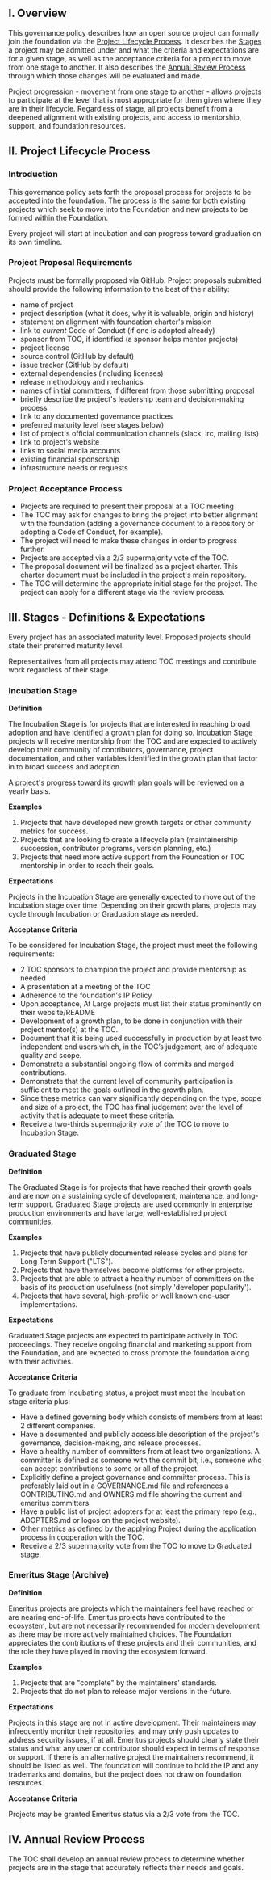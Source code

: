 ## I. Overview

This governance policy describes how an open source project can formally join the foundation via the [Project Lifecycle Process](). It describes the [Stages]() a project may be admitted under and what the criteria and expectations are for a given stage, as well as the acceptance criteria for a project to move from one stage to another. It also describes the [Annual Review Process]() through which those changes will be evaluated and made. 

Project progression - movement from one stage to another - allows projects to participate at the level that is most appropriate for them given where they are in their lifecycle. Regardless of stage, all projects benefit from a deepened alignment with existing projects, and access to mentorship, support, and foundation resources.

## II. Project Lifecycle Process

### Introduction
This governance policy sets forth the proposal process for projects to be accepted into the foundation. The process is the same for both existing projects which seek to move into the Foundation and new projects to be formed within the Foundation.

Every project will start at incubation and can progress toward graduation on its own timeline.

### Project Proposal Requirements
Projects must be formally proposed via GitHub. Project proposals submitted should provide the following information to the best of their ability:

* name of project
* project description (what it does, why it is valuable, origin and history)
* statement on alignment with foundation charter's mission
* link to *current* Code of Conduct (if one is adopted already)
* sponsor from TOC, if identified (a sponsor helps mentor projects)
* project license 
* source control (GitHub by default)
* issue tracker (GitHub by default)
* external dependencies (including licenses)
* release methodology and mechanics
* names of initial committers, if different from those submitting proposal
* briefly describe the project's leadership team and decision-making process
* link to any documented governance practices
* preferred maturity level (see stages below)
* list of project's official communication channels (slack, irc, mailing lists)
* link to project's website 
* links to social media accounts
* existing financial sponsorship
* infrastructure needs or requests 

### Project Acceptance Process

* Projects are required to present their proposal at a TOC meeting
* The TOC may ask for changes to bring the project into better alignment with the foundation (adding a governance document to a repository or adopting a Code of Conduct, for example).
 * The project will need to make these changes in order to progress further.
* Projects are accepted via a 2/3 supermajority vote of the TOC.
* The proposal document will be finalized as a project charter. This charter document must be included in the project's main repository.
* The TOC will determine the appropriate initial stage for the project. The project can apply for a different stage via the review process. 

## III. Stages - Definitions & Expectations

Every project has an associated maturity level. Proposed projects should state their preferred maturity level.

Representatives from all projects may attend TOC meetings and contribute work regardless of their stage. 

### Incubation Stage

**Definition** 

The Incubation Stage is for projects that are interested in reaching broad adoption and have identified a growth plan for doing so. Incubation Stage projects will receive mentorship from the TOC and are expected to actively develop their community of contributors, governance, project documentation, and other variables identified in the growth plan that factor in to broad success and adoption.

A project's progress toward its growth plan goals will be reviewed on a yearly basis.

**Examples**

1. Projects that have developed new growth targets or other community metrics for success.
1. Projects that are looking to create a lifecycle plan (maintainership succession, contributor programs, version planning, etc.)
1. Projects that need more active support from the Foundation or TOC mentorship in order to reach their goals. 

**Expectations**

Projects in the Incubation Stage are generally expected to move out of the Incubation stage over time. Depending on their growth plans, projects may cycle through Incubation or Graduation stage as needed.  

**Acceptance Criteria**

To be considered for Incubation Stage, the project must meet the following requirements:

* 2 TOC sponsors to champion the project and provide mentorship as needed
* A presentation at a meeting of the TOC
* Adherence to the foundation's IP Policy
* Upon acceptance, At Large projects must list their status prominently on their website/README
* Development of a growth plan, to be done in conjunction with their project mentor(s) at the TOC.
* Document that it is being used successfully in production by at least two independent end users which, in the TOC’s judgement, are of adequate quality and scope.
* Demonstrate a substantial ongoing flow of commits and merged contributions.
* Demonstrate that the current level of community participation is sufficient to meet the goals outlined in the growth plan.
* Since these metrics can vary significantly depending on the type, scope and size of a project, the TOC has final judgement over the level of activity that is adequate to meet these criteria.
* Receive a two-thirds supermajority vote of the TOC to move to Incubation Stage. 

### Graduated Stage

**Definition**

The Graduated Stage is for projects that have reached their growth goals and are now on a sustaining cycle of development, maintenance, and long-term support. Graduated Stage projects are used commonly in enterprise production environments and have large, well-established project communities.     

**Examples**

1. Projects that have publicly documented release cycles and plans for Long Term Support ("LTS").
1. Projects that have themselves become platforms for other projects.
1. Projects that are able to attract a healthy number of committers on the basis of its production usefulness (not simply 'developer popularity').
1. Projects that have several, high-profile or well known end-user implementations.

**Expectations**

Graduated Stage projects are expected to participate actively in TOC proceedings. They receive ongoing financial and marketing support from the Foundation, and are expected to cross promote the foundation along with their activities.

**Acceptance Criteria**

To graduate from Incubating status, a project must meet the Incubation stage criteria plus:

 * Have a defined governing body which consists of members from at least 2 different companies.
 * Have a documented and publicly accessible description of the project's governance, decision-making, and release processes.
 * Have a healthy number of committers from at least two organizations. A committer is defined as someone with the commit bit; i.e., someone who can accept contributions to some or all of the project.
 * Explicitly define a project governance and committer process. This is preferably laid out in a GOVERNANCE.md file and references a CONTRIBUTING.md and OWNERS.md file showing the current and emeritus committers.
 * Have a public list of project adopters for at least the primary repo (e.g., ADOPTERS.md or logos on the project website).
 * Other metrics as defined by the applying Project during the application process in cooperation with the TOC.
 * Receive a 2/3 supermajority vote from the TOC to move to Graduated stage. 
 
### Emeritus Stage (Archive)

**Definition**

Emeritus projects are projects which the maintainers feel have reached or are nearing end-of-life. Emeritus projects have contributed to the ecosystem, but are not necessarily recommended for modern development as there may be more actively maintained choices. The Foundation appreciates the contributions of these projects and their communities, and the role they have played in moving the ecosystem forward. 

**Examples**

1. Projects that are "complete" by the maintainers' standards.
1. Projects that do not plan to release major versions in the future.

**Expectations**

Projects in this stage are not in active development. Their maintainers may infrequently monitor their repositories, and may only push updates to address security issues, if at all. Emeritus projects should clearly state their status and what any user or contributor should expect in terms of response or support. If there is an alternative project the maintainers recommend, it should be listed as well. The foundation will continue to hold the IP and any trademarks and domains, but the project does not draw on foundation resources. 

**Acceptance Criteria**

Projects may be granted Emeritus status via a 2/3 vote from the TOC.

## IV. Annual Review Process

The TOC shall develop an annual review process to determine whether projects are in the stage that accurately reflects their needs and goals. 

